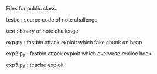 Files for public class.

test.c : source code of note challenge

test : binary of note challenge

exp.py : fastbin attack exploit which fake chunk on heap

exp2.py : fastbin attack exploit which overwrite realloc hook

exp3.py : tcache exploit
